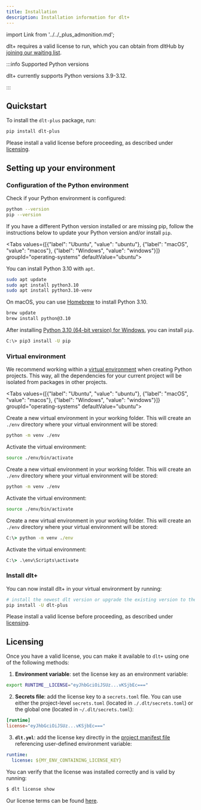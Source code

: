 ```yaml
---
title: Installation
description: Installation information for dlt+
---
```


import Link from '../../_plus_admonition.md';

<Link/>

dlt+ requires a valid license to run, which you can obtain from dltHub by [joining our waiting list](https://info.dlthub.com/waiting-list).

:::info Supported Python versions

dlt+ currently supports Python versions 3.9-3.12.

:::

## Quickstart

To install the `dlt-plus` package, run:

```sh
pip install dlt-plus
```

Please install a valid license before proceeding, as described under [licensing](#licensing).

## Setting up your environment

### Configuration of the Python environment

Check if your Python environment is configured:

```sh
python --version
pip --version
```

If you have a different Python version installed or are missing pip, follow the instructions below to update your Python version and/or install `pip`.

<Tabs values={[{"label": "Ubuntu", "value": "ubuntu"}, {"label": "macOS", "value": "macos"}, {"label": "Windows", "value": "windows"}]}  groupId="operating-systems" defaultValue="ubuntu">
  <TabItem value="ubuntu">

You can install Python 3.10 with `apt`.

```sh
sudo apt update
sudo apt install python3.10
sudo apt install python3.10-venv
```

  </TabItem>
  <TabItem value="macos">

On macOS, you can use [Homebrew](https://brew.sh) to install Python 3.10.

```sh
brew update
brew install python@3.10
```

  </TabItem>
  <TabItem value="windows">

After installing [Python 3.10 (64-bit version) for Windows](https://www.python.org/downloads/windows/), you can install `pip`.

```sh
C:\> pip3 install -U pip
```

  </TabItem>
</Tabs>

### Virtual environment

We recommend working within a [virtual environment](https://docs.python.org/3/library/venv.html) when creating Python projects.
This way, all the dependencies for your current project will be isolated from packages in other projects.

<Tabs values={[{"label": "Ubuntu", "value": "ubuntu"}, {"label": "macOS", "value": "macos"}, {"label": "Windows", "value": "windows"}]}  groupId="operating-systems" defaultValue="ubuntu">

  <TabItem value="ubuntu">

Create a new virtual environment in your working folder. This will create an `./env` directory where your virtual environment will be stored:

```sh
python -m venv ./env
```

Activate the virtual environment:

```sh
source ./env/bin/activate
```

  </TabItem>
  <TabItem value="macos">

Create a new virtual environment in your working folder. This will create an `./env` directory where your virtual environment will be stored:

```sh
python -m venv ./env
```

Activate the virtual environment:

```sh
source ./env/bin/activate
```

  </TabItem>
  <TabItem value="windows">

Create a new virtual environment in your working folder. This will create an `./env` directory where your virtual environment will be stored:

```bat
C:\> python -m venv ./env
```

Activate the virtual environment:

```bat
C:\> .\env\Scripts\activate
```

  </TabItem>
</Tabs>

### Install dlt+

You can now install dlt+ in your virtual environment by running:

```sh
# install the newest dlt version or upgrade the existing version to the newest one
pip install -U dlt-plus
```

Please install a valid license before proceeding, as described under [licensing](#licensing).

## Licensing

Once you have a valid license, you can make it available to `dlt+` using one of the following methods:

1. **Environment variable**: set the license key as an environment variable:
  ```sh
  export RUNTIME__LICENSE="eyJhbGciOiJSUz...vKSjbEc==="
  ```

2. **Secrets file**: add the license key to a `secrets.toml` file. You can use either the project-level `secrets.toml` (located in `./.dlt/secrets.toml`) or the global one (located in `~/.dlt/secrets.toml`):
  ```toml
  [runtime]
  license="eyJhbGciOiJSUz...vKSjbEc==="
  ```

3. **`dlt.yml`**: add the license key directly in the [project manifest file](../features/projects.md) referencing user-defined environment variable:

  ```yaml
  runtime:
    license: ${MY_ENV_CONTAINING_LICENSE_KEY}
  ```

You can verify that the license was installed correctly and is valid by running:

```sh
$ dlt license show
```

Our license terms can be found [here](https://dlthub.com/legal/dlt-plus-eula).